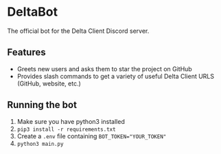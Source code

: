 # DeltaBot

The official bot for the Delta Client Discord server.

## Features

- Greets new users and asks them to star the project on GitHub
- Provides slash commands to get a variety of useful Delta Client URLS (GitHub, website, etc.)

## Running the bot

1. Make sure you have python3 installed
2. `pip3 install -r requirements.txt`
3. Create a `.env` file containing `BOT_TOKEN="YOUR_TOKEN"`
4. `python3 main.py`
